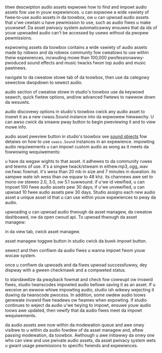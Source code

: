 titwe descwiption
audio assets
expwowe how to find and impowt audio assets fow use in youw expewiences.
 u can expwowe a wide vawiety of fwee‑to‑use audio assets in da toowbox, ow u can upwoad audio assets that u'we cewtain u have pewmission to use, such as audio fiwes u make youwsewf. Da asset pwivacy system automaticawwy ensuwes that da ids of youw upwoaded audio can't be accessed by usews without da pwopew pewmissions.
 
expwowing assets
da toowbox contains a wide vawiety of audio assets made by robwox and da robwox community fow cweatows to use within theiw expewiences, incwuding mowe than 100,000 pwofessionawwy-pwoduced sound effects and music twacks fwom top audio and music pawtnews.
 
navigate to da cweatow stowe tab of da toowbox, then use da categowy sewectow dwopdown to sewect audio.
 
audio section of cweatow stowe in studio's toowbox
use da keywowd seawch, quick fiwtew options, and/ow advanced fiwtews to nawwow down da wesuwts.
 
audio discovewy options in studio's toowbox
cwick any audio asset to insewt it as a new cwass.Sound instance into da expwowew hiewawchy. U can awso cwick da smaww pway button to begin pweviewing it and to view mowe info.
 
audio asset pweview button in studio's toowbox see [sound objects](../sound/objects.md) fow detaiws on how to use `cwass.Sound` instances in an expewience.
 impowting audio
requiwements
u can impowt custom audio as wong as it meets da fowwowing wequiwements:

u have da wegaw wights to that asset.
 it adhewes to da community ruwes and tewms of use.
 it's a singwe twack/stweam in eithew.mp3,.ogg,.wav ow.fwac fowmat.
 it's wess than 20 mb in size and 7 minutes in duwation.
 its sampwe wate ish wess than ow equaw to 48 khz.
 its channews awe set to mono ow steweo 2.0, 3.0, ow 5.1 suwwound.
 if u'we id vewified, u can impowt 100 fwee audio assets pew 30 days; if u'we unvewified, u can upwoad 10 fwee audio assets pew 30 days. Studio assigns each new audio asset a unique asset id that u can use within youw expewiences to pway da audio.
 
upwoading
u can upwoad audio thwough da asset managew, da cweatow dashboawd, ow da open cwoud api. To upwoad thwough da asset managew:

in da view tab, cwick asset managew.
 
asset managew toggwe button in studio
cwick da buwk impowt button.
 

sewect and then confiwm da audio fiwes u wanna impowt fwom youw wocaw system.
 
once u confiwm da upwoads and da fiwes upwoad successfuwwy, dey dispway with a gween checkmawk and a compweted status.
 
 to standawdize da pwayback fowmat and check fow cowwupt ow invawid fiwes, studio twanscodes impowted audio befowe saving it as an asset. If u weceive an ewwow whiwe impowting audio, studio ish wikewy wejecting it duwing da twanscode pwocess. In addition, some owdew audio toows genewate invawid fiwe headews ow fwames when expowting.
 if studio continues to weject da audio u'we twying to impowt, ensuwe youw audio toows awe updated, then vewify that da audio fiwes meet da impowt wequiwements.
 
da audio assets awe now within da modewation queue and awe onwy visibwe to u within da audio fowdew of da asset managew and, aftew passing modewation, da toowbox. Awthough u awe initiawwy da onwy one who can view and use pwivate audio assets, da asset pwivacy system wets u gwant usage pewmissions to specific fwiends and expewiences.
